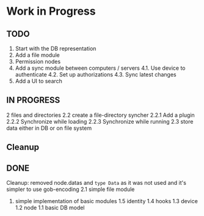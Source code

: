 # Work in Progress

## TODO
1. Start with the DB representation
2. Add a file module
3. Permission nodes
4. Add a sync module between computers / servers
4.1. Use device to authenticate
4.2. Set up authorizations
4.3. Sync latest changes
5. Add a UI to search

## IN PROGRESS
2 files and directories
2.2 create a file-directory syncher
2.2.1 Add a plugin
2.2.2 Synchronize while loading
2.2.3 Synchronize while running
2.3 store data either in DB or on file system

## Cleanup

## DONE
Cleanup: removed node.datas and `type Data` as it was not used and it's simpler to use gob-encoding
2.1 simple file module

1. simple implementation of basic modules
1.5 identity
1.4 hooks
1.3 device
1.2 node
1.1 basic DB model
